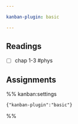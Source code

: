 ```yaml
---

kanban-plugin: basic

---
```


## Readings

- [ ] chap 1-3 #phys


## Assignments





%% kanban:settings
```
{"kanban-plugin":"basic"}
```
%%